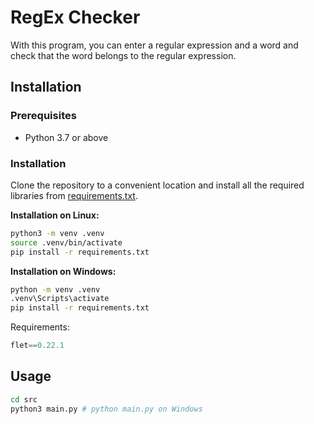 # RegEx Checker

With this program, you can enter a regular expression and a word and check that the word belongs to the regular expression.

## Installation

### Prerequisites

- Python 3.7 or above

### Installation

Clone the repository to a convenient location and install all the required libraries from [requirements.txt](requirements.txt).

**Installation on Linux:**
```bash
python3 -m venv .venv
source .venv/bin/activate
pip install -r requirements.txt
```

**Installation on Windows:**
```bash
python -m venv .venv
.venv\Scripts\activate
pip install -r requirements.txt
```

Requirements:

```python
flet==0.22.1
```

## Usage

```bash
cd src
python3 main.py # python main.py on Windows
```